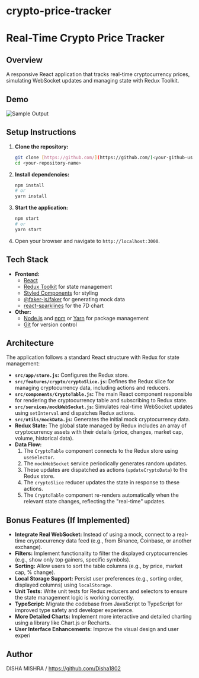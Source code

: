 # crypto-price-tracker
# Real-Time Crypto Price Tracker

## Overview

A responsive React application that tracks real-time cryptocurrency prices, simulating WebSocket updates and managing state with Redux Toolkit.

## Demo
![Sample Output](https://github.com/user-attachments/assets/1349e43e-43e5-4a0b-8d86-caf428e3ffcb)


## Setup Instructions

1.  **Clone the repository:**
    ```bash
    git clone [https://github.com/](https://github.com/)<your-github-username>/<your-repository-name>.git
    cd <your-repository-name>
    ```

2.  **Install dependencies:**
    ```bash
    npm install
    # or
    yarn install
    ```

3.  **Start the application:**
    ```bash
    npm start
    # or
    yarn start
    ```

4.  Open your browser and navigate to `http://localhost:3000`.

## Tech Stack

* **Frontend:**
    * [React](https://react.dev/)
    * [Redux Toolkit](https://redux-toolkit.js.org/) for state management
    * [Styled Components](https://styled-components.com/) for styling
    * [@faker-js/faker](https://fakerjs.dev/) for generating mock data
    * [react-sparklines](https://github.com/borisyankov/react-sparklines) for the 7D chart
* **Other:**
    * [Node.js](https://nodejs.org/) and [npm](https://www.npmjs.com/) or [Yarn](https://yarnpkg.com/) for package management
    * [Git](https://git-scm.com/) for version control

## Architecture

The application follows a standard React structure with Redux for state management:

* **`src/app/store.js`:** Configures the Redux store.
* **`src/features/crypto/cryptoSlice.js`:** Defines the Redux slice for managing cryptocurrency data, including actions and reducers.
* **`src/components/CryptoTable.js`:** The main React component responsible for rendering the cryptocurrency table and subscribing to Redux state.
* **`src/services/mockWebSocket.js`:** Simulates real-time WebSocket updates using `setInterval` and dispatches Redux actions.
* **`src/utils/mockData.js`:** Generates the initial mock cryptocurrency data.
* **Redux State:** The global state managed by Redux includes an array of cryptocurrency assets with their details (price, changes, market cap, volume, historical data).
* **Data Flow:**
    1.  The `CryptoTable` component connects to the Redux store using `useSelector`.
    2.  The `mockWebSocket` service periodically generates random updates.
    3.  These updates are dispatched as actions (`updateCryptoData`) to the Redux store.
    4.  The `cryptoSlice` reducer updates the state in response to these actions.
    5.  The `CryptoTable` component re-renders automatically when the relevant state changes, reflecting the "real-time" updates.

## Bonus Features (If Implemented)

* **Integrate Real WebSocket:** Instead of using a mock, connect to a real-time cryptocurrency data feed (e.g., from Binance, Coinbase, or another exchange).
* **Filters:** Implement functionality to filter the displayed cryptocurrencies (e.g., show only top gainers, specific symbols).
* **Sorting:** Allow users to sort the table columns (e.g., by price, market cap, % change).
* **Local Storage Support:** Persist user preferences (e.g., sorting order, displayed columns) using `localStorage`.
* **Unit Tests:** Write unit tests for Redux reducers and selectors to ensure the state management logic is working correctly.
* **TypeScript:** Migrate the codebase from JavaScript to TypeScript for improved type safety and developer experience.
* **More Detailed Charts:** Implement more interactive and detailed charting using a library like Chart.js or Recharts.
* **User Interface Enhancements:** Improve the visual design and user experi

## Author

DISHA MISHRA / https://github.com/Disha1802
